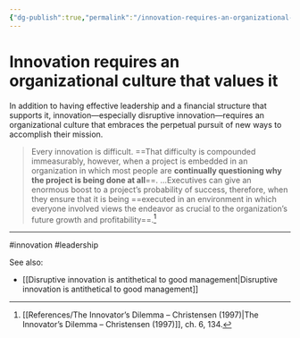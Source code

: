 ```yaml
---
{"dg-publish":true,"permalink":"/innovation-requires-an-organizational-culture-that-values-it/"}
---
```



# Innovation requires an organizational culture that values it

In addition to having effective leadership and a financial structure that supports it, innovation—especially disruptive innovation—requires an organizational culture that embraces the perpetual pursuit of new ways to accomplish their mission.

> Every innovation is difficult. ==That difficulty is compounded immeasurably, however, when a project is embedded in an organization in which most people are **continually questioning why the project is being done at all**==. …Executives can give an enormous boost to a project’s probability of success, therefore, when they ensure that it is being ==executed in an environment in which everyone involved views the endeavor as crucial to the organization’s future growth and profitability==.[^1]


---
#innovation #leadership 

See also:
- [[Disruptive innovation is antithetical to good management\|Disruptive innovation is antithetical to good management]]

[^1]: [[References/The Innovator’s Dilemma – Christensen (1997)\|The Innovator’s Dilemma – Christensen (1997)]], ch. 6, 134.